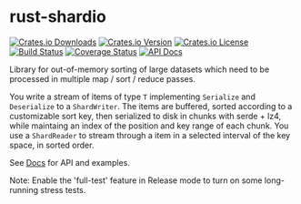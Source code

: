 # rust-shardio

[![Crates.io Downloads](https://img.shields.io/crates/d/shardio.svg)](https://crates.io/crates/shardio)
[![Crates.io Version](https://img.shields.io/crates/v/shardio.svg)](https://crates.io/crates/shardio)
[![Crates.io License](https://img.shields.io/crates/l/shardio.svg)](https://crates.io/crates/shardio)
[![Build Status](https://travis-ci.org/10XGenomics/rust-shardio.svg?branch=master)](https://travis-ci.org/10XGenomics/rust-shardio)
[![Coverage Status](https://coveralls.io/repos/github/10XGenomics/rust-shardio/badge.svg)](https://coveralls.io/github/10XGenomics/rust-shardio)
[![API Docs](https://img.shields.io/badge/API-Docs-blue.svg)](https://10xgenomics.github.io/rust-shardio)

Library for out-of-memory sorting of large datasets which need to be processed in multiple map / sort / reduce passes. 

You write a stream of items of type `T` implementing `Serialize` and `Deserialize` to a `ShardWriter`. The items are buffered, sorted according to a customizable sort key, then serialized to disk in chunks with serde + lz4, while maintaing an index of the position and key range of each chunk. You use a `ShardReader` to stream through a item in a selected interval of the key space, in sorted order.

See [Docs](https://10xgenomics.github.io/rust-shardio) for API and examples.

Note: Enable the 'full-test' feature in Release mode to turn on some long-running stress tests.
